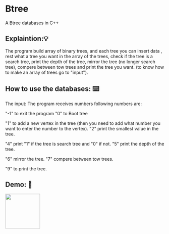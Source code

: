 # Btree
A Btree databases in C++

<h2> Explaintion:💡</h2>
The program build array of binary trees, and each tree you can insert data , rest what a tree you want in the array of the trees, check if the tree is a search tree, print the depth of the tree, mirror the tree (no longer search tree), compere between tow trees and print the tree you want.
(to know how to make an array of trees go to "input").

<h2> How to use the databases: ⌨️ </h2>
The input:
The program receives numbers following numbers are:

<p>"-1" to exit the program
"0" to Boot tree
<p>"1" to add a new vertex in the tree (then you need to add what number you want to enter the number to the vertex).
"2" print the smallest value in the tree.
<p>"4" print "1" if the tree is search tree and "0" if not.
"5" print the depth of the tree.
<p>"6" mirror the tree.
"7" compere between tow trees.
<p>"9" to print the tree.

<h2> Demo: 🧐 </h2>
<img align='middle' src="https://media.giphy.com/media/dUve5HFgu3UtJExQie/giphy.gif" width="110">



